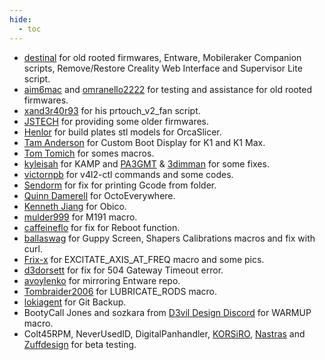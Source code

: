 ```yaml
---
hide:
  - toc
---
```


- [destinal](https://www.reddit.com/user/destinal/) for old rooted firmwares, Entware, Mobileraker Companion scripts, Remove/Restore Creality Web Interface and Supervisor Lite script.
- [aim6mac](https://www.youtube.com/c/aim6mac) and [omranello2222](https://www.reddit.com/u/omranello2222/) for testing and assistance for old rooted firmwares.
- [xand3r40r93](https://www.reddit.com/u/xand3r40r93/) for his prtouch_v2_fan script.
- [JSTECH](https://www.youtube.com/@Jstech3d) for providing some older firmwares.
- [Henlor](https://www.printables.com/model/537623-creality-build-plate-models-and-textures) for build plates stl models for OrcaSlicer.
- [Tam Anderson](https://www.facebook.com/groups/557442779831567/user/1603433384) for Custom Boot Display for K1 and K1 Max.
- [Tom Tomich](https://github.com/Tombraider2006) for somes macros.
- [kyleisah](https://github.com/kyleisah/Klipper-Adaptive-Meshing-Purging) for KAMP and [PA3GMT](https://github.com/PA3GMT) & [3dimman](https://github.com/3dimman) for some fixes.
- [victornpb](https://github.com/victornpb) for v4l2-ctl commands and some codes.
- [Sendorm](https://www.reddit.com/user/Sendorm/) for fix for printing Gcode from folder.
- [Quinn Damerell](https://github.com/QuinnDamerell) for OctoEverywhere.
- [Kenneth Jiang](https://github.com/kennethjiang) for Obico.
- [mulder999](https://github.com/mulder999) for M191 macro.
- [caffeineflo](https://github.com/caffeineflo) for fix for Reboot function.
- [ballaswag](https://github.com/ballaswag) for Guppy Screen, Shapers Calibrations macros and fix with curl.
- [Frix-x](https://github.com/Frix-x) for EXCITATE_AXIS_AT_FREQ macro and some pics.
- [d3dorsett](https://github.com/d3dorsett) for fix for 504 Gateway Timeout error.
- [avoylenko](https://github.com/avoylenko) for mirroring Entware repo.
- [Tombraider2006](https://github.com/Tombraider2006) for LUBRICATE_RODS macro.
- [lokiagent](https://github.com/lokiagent/K1-Backup) for Git Backup.
- BootyCall Jones and sozkara from [D3vil Design Discord](https://discord.gg/d3vil-design) for WARMUP macro.
- Colt45RPM, NeverUsedID, DigitalPanhandler, [KORSiRO](https://github.com/KORSiRO), [Nastras](https://github.com/Nastras) and [Zuffdesign](https://github.com/zuffdesign) for beta testing.

<br />
